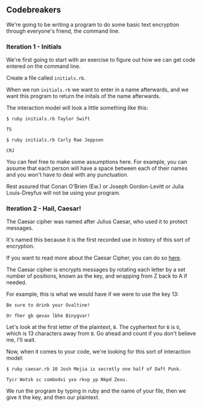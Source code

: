 ## Codebreakers

We're going to be writing a program to do some basic text encryption through everyone's friend, the command line.

### Iteration 1 - Initials

We're first going to start with an exercise to figure out how we can get code entered on the command line.

Create a file called `initials.rb`.

When we run `initials.rb` we want to enter in a name afterwards, and we want this program to return the initals of the name afterwards.

The interaction model will look a little something like this:

```
$ ruby initials.rb Taylor Swift

TS

$ ruby initials.rb Carly Rae Jeppsen

CRJ

```

You can feel free to make some assumptions here. For example, you can assume that each person will have a space between each of their names and you won't have to deal with any punctuation. 

Rest assured that Conan O'Brien (Ew.) or Joseph Gordon-Levitt or Julia Louis-Dreyfus will not be using your program.


### Iteration 2 - Hail, Caesar!

The Caesar cipher was named after Julius Caesar, who used it to protect messages.

It's named this because it is the first recorded use in history of this sort of encryption.

If you want to read more about the Caesar Cipher, you can do so [here](https://en.wikipedia.org/wiki/Caesar_cipher).

The Caesar cipher is encrypts messages by rotating each letter by a set number of positions, known as the key,  and wrapping from Z back to A if needed.

For example, this is what we would have if we were to use the key 13:

```
Be sure to drink your Ovaltine!

Or fher gb qevax lbhe Binygvar!
```

Let's look at the first letter of the plaintext, `B`. The cyphertext for `B` is `O`, which is 13 characters away from `B`. Go ahead and count if you don't believe me, I'll wait.

Now, when it comes to your code, we're looking for this sort of interaction model:

```
$ ruby caesar.rb 10 Josh Mejia is secretly one half of Daft Punk.

Tycr Wotsk sc combodvi yxo rkvp yp Nkpd Zexu.

```

We run the program by typing in ruby and the name of your file, then we give it the key, and then our plaintext. 
